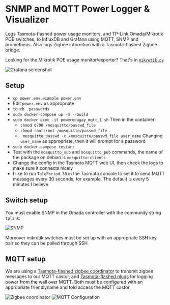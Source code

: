 # SNMP and MQTT Power Logger & Visualizer

Logs Tasmota-flashed power usage monitors, and TP-Link Omada/Mikrotik POE switches, to InfluxDB and Grafana using MQTT, SNMP and prometheus.
Also logs Zigbee informtion with a Tasmota-flashed Zigbee bridge.

Looking for the Mikrotik POE usage monitor/exporter? That's in [`mikrotik.py`](/switch-snmp/mikrotik.py)

![Grafana screenshot](https://i.imgur.com/YcAmIf5.png)

## Setup

- `cp power.env.example power.env`
- Edit `power.env` as appropriate
- `touch .passwords`
- `sudo docker-compose up -d --build`
- `sudo docker exec -it poweredagay_mqtt_1 sh` Then in the container:
    - `chmod 0700 /mosquitto/passwd_file`
    - `chmod root:root /mosquitto/passwd_file`
    - ` mosquitto_passwd -c /mosquitto/passwd_file user_name` Changing `user_name` as appropriate, then it will prompt for a password
- `sudo docker-compose restart`
- Test with the `mosquitto_sub` and `mosquitto_pub` commands, the name of the package on debian is `mosquitto-clients`
- Change the config in the Tasmota MQTT web UI, then check the logs to make sure it connects nicely
- I like to run `TelePeriod 30` in the Tasmota console to set it to send MQTT messages every 30 seconds, for example. The default is every 5 minutes I believe 

## Switch setup

You must enable SNMP in the Omada controller with the community string `tplink`:

![SNMP](https://i.imgur.com/bWUGPQO.png)

Moreover mikrotik switches must be set up with an appropriate SSH key pair so they can be polled through SSH

## MQTT setup

We are using a [Tasmota-flashed zigbee coordinator](https://www.aliexpress.com/item/1005005254486268.html) to transmit zigbee messages to our MQTT castor, and [Tasmota-flashed plugs](https://www.aliexpress.com/item/1005008427641332.htm) for logging power from the wall over MQTT. Both must be configured with an appropriate friendlyname and told access the MQTT castor.

![Zigbee coordinator](https://i.imgur.com/GSyKSgS.png) ![MQTT Configuration](https://i.imgur.com/96q7nmo.png)
